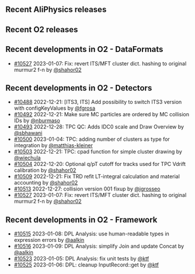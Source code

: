 ## Recent AliPhysics releases
## Recent O2 releases
## Recent developments in O2 - DataFormats
- [\#10527](https://github.com/AliceO2Group/AliceO2/pull/10527) 2023-01-07: Fix: revert ITS/MFT cluster dict. hashing to original murmur2 f-n by [@shahor02](https://github.com/shahor02)
## Recent developments in O2 - Detectors
- [\#10488](https://github.com/AliceO2Group/AliceO2/pull/10488) 2022-12-21: [ITS3, ITS] Add possibility to switch ITS3 version with configKeyValues by [@fgrosa](https://github.com/fgrosa)
- [\#10492](https://github.com/AliceO2Group/AliceO2/pull/10492) 2022-12-21: Make sure MC particles are ordered by MC collision IDs by [@nburmaso](https://github.com/nburmaso)
- [\#10493](https://github.com/AliceO2Group/AliceO2/pull/10493) 2022-12-28: TPC QC: Adds IDC0 scale and Draw Overview by [@sbhawani](https://github.com/sbhawani)
- [\#10500](https://github.com/AliceO2Group/AliceO2/pull/10500) 2023-01-04: TPC: adding number of clusters as type for integration by [@matthias-kleiner](https://github.com/matthias-kleiner)
- [\#10503](https://github.com/AliceO2Group/AliceO2/pull/10503) 2022-12-21: TPC: cpad function for simple cluster drawing by [@wiechula](https://github.com/wiechula)
- [\#10504](https://github.com/AliceO2Group/AliceO2/pull/10504) 2022-12-20: Optional q/pT cutoff for tracks used for TPC Vdrift calibration by [@shahor02](https://github.com/shahor02)
- [\#10509](https://github.com/AliceO2Group/AliceO2/pull/10509) 2022-12-21: Fix TRD refit LT-integral calculation and material accounting by [@shahor02](https://github.com/shahor02)
- [\#10513](https://github.com/AliceO2Group/AliceO2/pull/10513) 2022-12-27: collision version 001 fixup by [@jgrosseo](https://github.com/jgrosseo)
- [\#10527](https://github.com/AliceO2Group/AliceO2/pull/10527) 2023-01-07: Fix: revert ITS/MFT cluster dict. hashing to original murmur2 f-n by [@shahor02](https://github.com/shahor02)
## Recent developments in O2 - Framework
- [\#10515](https://github.com/AliceO2Group/AliceO2/pull/10515) 2023-01-08: DPL Analysis: use human-readable types in expression errors by [@aalkin](https://github.com/aalkin)
- [\#10516](https://github.com/AliceO2Group/AliceO2/pull/10516) 2023-01-09: DPL Analysis: simplify Join and update Concat by [@aalkin](https://github.com/aalkin)
- [\#10523](https://github.com/AliceO2Group/AliceO2/pull/10523) 2023-01-05: DPL Analysis: fix unit tests by [@ktf](https://github.com/ktf)
- [\#10525](https://github.com/AliceO2Group/AliceO2/pull/10525) 2023-01-06: DPL: cleanup InputRecord::get by [@ktf](https://github.com/ktf)
